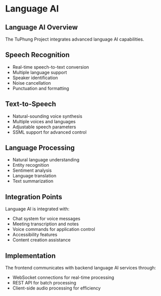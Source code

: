 ﻿---
sidebar_position: 8
---

# Language AI

## Language AI Overview

The TuPhung Project integrates advanced language AI capabilities.

## Speech Recognition

- Real-time speech-to-text conversion
- Multiple language support
- Speaker identification
- Noise cancellation
- Punctuation and formatting

## Text-to-Speech

- Natural-sounding voice synthesis
- Multiple voices and languages
- Adjustable speech parameters
- SSML support for advanced control

## Language Processing

- Natural language understanding
- Entity recognition
- Sentiment analysis
- Language translation
- Text summarization

## Integration Points

Language AI is integrated with:
- Chat system for voice messages
- Meeting transcription and notes
- Voice commands for application control
- Accessibility features
- Content creation assistance

## Implementation

The frontend communicates with backend language AI services through:
- WebSocket connections for real-time processing
- REST API for batch processing
- Client-side audio processing for efficiency
